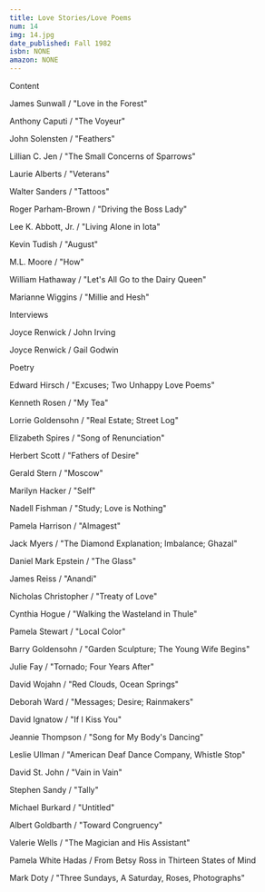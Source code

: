 ```yaml
---
title: Love Stories/Love Poems
num: 14
img: 14.jpg
date_published: Fall 1982
isbn: NONE
amazon: NONE
---
```


Content

James Sunwall / "Love in the Forest"

Anthony Caputi / "The Voyeur"

John Solensten / "Feathers"

Lillian C. Jen / "The Small Concerns of Sparrows"

Laurie Alberts / "Veterans"

Walter Sanders / "Tattoos"

Roger Parham-Brown / "Driving the Boss Lady"

Lee K. Abbott, Jr. / "Living Alone in Iota"

Kevin Tudish / "August"

M.L. Moore / "How"

William Hathaway / "Let's All Go to the Dairy Queen"

Marianne Wiggins / "Millie and Hesh"

Interviews

Joyce Renwick / John Irving

Joyce Renwick / Gail Godwin

Poetry

Edward Hirsch / "Excuses; Two Unhappy Love Poems"

Kenneth Rosen / "My Tea"

Lorrie Goldensohn / "Real Estate; Street Log"

Elizabeth Spires / "Song of Renunciation"

Herbert Scott / "Fathers of Desire"

Gerald Stern / "Moscow"

Marilyn Hacker / "Self"

Nadell Fishman / "Study; Love is Nothing"

Pamela Harrison / "Almagest"

Jack Myers / "The Diamond Explanation; Imbalance; Ghazal"

Daniel Mark Epstein / "The Glass"

James Reiss / "Anandi"

Nicholas Christopher / "Treaty of Love"

Cynthia Hogue / "Walking the Wasteland in Thule"

Pamela Stewart / "Local Color"

Barry Goldensohn / "Garden Sculpture; The Young Wife Begins"

Julie Fay / "Tornado; Four Years After"

David Wojahn / "Red Clouds, Ocean Springs"

Deborah Ward / "Messages; Desire; Rainmakers"

David Ignatow / "If I Kiss You"

Jeannie Thompson / "Song for My Body's Dancing"

Leslie Ullman / "American Deaf Dance Company, Whistle Stop"

David St. John / "Vain in Vain"

Stephen Sandy / "Tally"

Michael Burkard / "Untitled"

Albert Goldbarth / "Toward Congruency"

Valerie Wells / "The Magician and His Assistant"

Pamela White Hadas / From Betsy Ross in Thirteen States of Mind

Mark Doty / "Three Sundays, A Saturday, Roses, Photographs"

